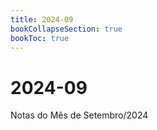 ```yaml
---
title: 2024-09
bookCollapseSection: true
bookToc: true
---
```


# 2024-09

Notas do Mês de Setembro/2024




